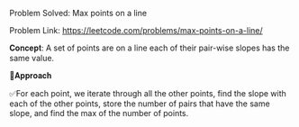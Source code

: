 Problem Solved: Max points on a line

Problem Link: https://leetcode.com/problems/max-points-on-a-line/



𝐂𝐨𝐧𝐜𝐞𝐩𝐭: A set of points are on a line each of their pair-wise slopes has the same value.



📌𝐀𝐩𝐩𝐫𝐨𝐚𝐜𝐡

✅For each point, we iterate through all the other points, find the slope with each of the other points, store the number of pairs that have the same slope, and find the max of the number of points.
